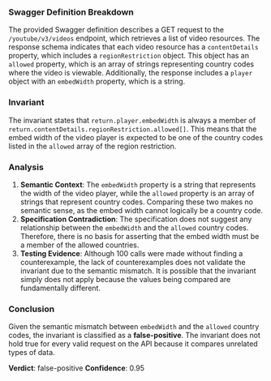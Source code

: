 ### Swagger Definition Breakdown
The provided Swagger definition describes a GET request to the `/youtube/v3/videos` endpoint, which retrieves a list of video resources. The response schema indicates that each video resource has a `contentDetails` property, which includes a `regionRestriction` object. This object has an `allowed` property, which is an array of strings representing country codes where the video is viewable. Additionally, the response includes a `player` object with an `embedWidth` property, which is a string.

### Invariant
The invariant states that `return.player.embedWidth` is always a member of `return.contentDetails.regionRestriction.allowed[]`. This means that the embed width of the video player is expected to be one of the country codes listed in the `allowed` array of the region restriction.

### Analysis
1. **Semantic Context**: The `embedWidth` property is a string that represents the width of the video player, while the `allowed` property is an array of strings that represent country codes. Comparing these two makes no semantic sense, as the embed width cannot logically be a country code. 
2. **Specification Contradiction**: The specification does not suggest any relationship between the `embedWidth` and the `allowed` country codes. Therefore, there is no basis for asserting that the embed width must be a member of the allowed countries.
3. **Testing Evidence**: Although 100 calls were made without finding a counterexample, the lack of counterexamples does not validate the invariant due to the semantic mismatch. It is possible that the invariant simply does not apply because the values being compared are fundamentally different.

### Conclusion
Given the semantic mismatch between `embedWidth` and the `allowed` country codes, the invariant is classified as a **false-positive**. The invariant does not hold true for every valid request on the API because it compares unrelated types of data. 

**Verdict**: false-positive
**Confidence**: 0.95
